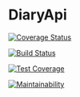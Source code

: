 # DiaryApi

[![Coverage Status](https://coveralls.io/repos/github/ibraheemkabir/DiaryApi/badge.svg?branch=master)](https://coveralls.io/github/ibraheemkabir/DiaryApi?branch=master)

[![Build Status](https://travis-ci.org/ibraheemkabir/DiaryApi.svg?branch=master)](https://travis-ci.org/ibraheemkabir/DiaryApi)

[![Test Coverage](https://api.codeclimate.com/v1/badges/26e3517bc3052f064239/test_coverage)](https://codeclimate.com/github/ibraheemkabir/DiaryApi/test_coverage)

[![Maintainability](https://api.codeclimate.com/v1/badges/26e3517bc3052f064239/maintainability)](https://codeclimate.com/github/ibraheemkabir/DiaryApi/maintainability)